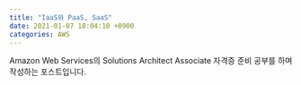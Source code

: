 ```yaml
---
title: "IaaS와 PaaS, SaaS"
date: 2021-01-07 18:04:10 +0900
categories: AWS
---
```


Amazon Web Services의 Solutions Architect Associate 자격증 준비 공부를 하며 작성하는 포스트입니다.
